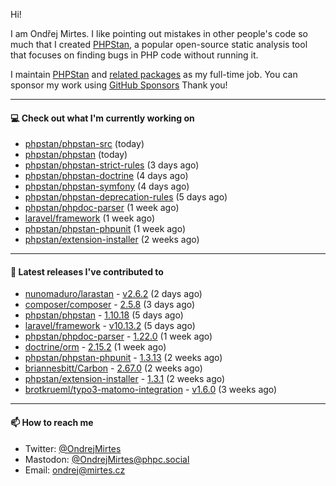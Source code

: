 Hi!

I am Ondřej Mirtes. I like pointing out mistakes in other people's code so much that I created [PHPStan](https://phpstan.org/), a popular open-source static analysis tool that focuses on finding bugs in PHP code without running it.

I maintain [PHPStan](https://github.com/phpstan/phpstan) and [related packages](https://github.com/phpstan/) as my full-time job. You can sponsor my work using [GitHub Sponsors](https://github.com/sponsors/ondrejmirtes) Thank you!

---

#### 💻 Check out what I'm currently working on

- [phpstan/phpstan-src](https://github.com/phpstan/phpstan-src) (today)
- [phpstan/phpstan](https://github.com/phpstan/phpstan) (today)
- [phpstan/phpstan-strict-rules](https://github.com/phpstan/phpstan-strict-rules) (3 days ago)
- [phpstan/phpstan-doctrine](https://github.com/phpstan/phpstan-doctrine) (4 days ago)
- [phpstan/phpstan-symfony](https://github.com/phpstan/phpstan-symfony) (4 days ago)
- [phpstan/phpstan-deprecation-rules](https://github.com/phpstan/phpstan-deprecation-rules) (5 days ago)
- [phpstan/phpdoc-parser](https://github.com/phpstan/phpdoc-parser) (1 week ago)
- [laravel/framework](https://github.com/laravel/framework) (1 week ago)
- [phpstan/phpstan-phpunit](https://github.com/phpstan/phpstan-phpunit) (1 week ago)
- [phpstan/extension-installer](https://github.com/phpstan/extension-installer) (2 weeks ago)

---

#### 🔭 Latest releases I've contributed to

- [nunomaduro/larastan](https://github.com/nunomaduro/larastan) - [v2.6.2](https://github.com/nunomaduro/larastan/releases/tag/v2.6.2) (2 days ago)
- [composer/composer](https://github.com/composer/composer) - [2.5.8](https://github.com/composer/composer/releases/tag/2.5.8) (3 days ago)
- [phpstan/phpstan](https://github.com/phpstan/phpstan) - [1.10.18](https://github.com/phpstan/phpstan/releases/tag/1.10.18) (5 days ago)
- [laravel/framework](https://github.com/laravel/framework) - [v10.13.2](https://github.com/laravel/framework/releases/tag/v10.13.2) (5 days ago)
- [phpstan/phpdoc-parser](https://github.com/phpstan/phpdoc-parser) - [1.22.0](https://github.com/phpstan/phpdoc-parser/releases/tag/1.22.0) (1 week ago)
- [doctrine/orm](https://github.com/doctrine/orm) - [2.15.2](https://github.com/doctrine/orm/releases/tag/2.15.2) (1 week ago)
- [phpstan/phpstan-phpunit](https://github.com/phpstan/phpstan-phpunit) - [1.3.13](https://github.com/phpstan/phpstan-phpunit/releases/tag/1.3.13) (2 weeks ago)
- [briannesbitt/Carbon](https://github.com/briannesbitt/Carbon) - [2.67.0](https://github.com/briannesbitt/Carbon/releases/tag/2.67.0) (2 weeks ago)
- [phpstan/extension-installer](https://github.com/phpstan/extension-installer) - [1.3.1](https://github.com/phpstan/extension-installer/releases/tag/1.3.1) (2 weeks ago)
- [brotkrueml/typo3-matomo-integration](https://github.com/brotkrueml/typo3-matomo-integration) - [v1.6.0](https://github.com/brotkrueml/typo3-matomo-integration/releases/tag/v1.6.0) (3 weeks ago)

---

#### 📫 How to reach me

- Twitter: [@OndrejMirtes](https://twitter.com/ondrejmirtes)
- Mastodon: [@OndrejMirtes@phpc.social](https://phpc.social/@OndrejMirtes)
- Email: [ondrej@mirtes.cz](mailto:ondrej@mirtes.cz)
